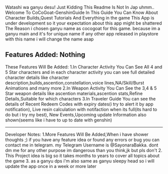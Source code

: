 Watashi wa ganyu desu!
Just Kidding This Readme Is Not In Jap
uhmm.. Welcome To CoCoGoat-GenshinGuide
In This Guide You Can Know About Character Builds,Quest Tutorials And Everything in the game
This App is under development so it your expectation about this app might be shattered
The Reason i chosen ganyu name as cocogoat for this game. because im a ganyu main and it's for
unique name if any other app released in playstore with this name
i will change the name asap

Features Added:
Nothing
---------------------------------
These Features Will Be Added:
1.In Character Activity You Can See All 4 and 5 Star characters and in each character activity you can see full detailed character details
like character description,builds,ascention,constellation,voice lines,NA/Skill/Burst Animations and many more
2.In Weapon Activity You Can See the 3,4 & 5 Star weapon details like ascention materials,ascention stats,Refine Details,Suitable for which characters
3.In Traveler Guide You can see the details of Recent Redeem Codes with expiry dates(i try to alert it by app notification),
Live resin calculation with notifaction when its full(its hard to do but i try my best),
New Events,Upcoming update Information also shown(seems like i have to up to date with genshin)

---------------------------------------

Developer Notes:
1.More Features Will Be Added,When i have shower thoughts ;) if you have any feature idea or found any errors or bug you can contact me
in telegram. my Telegram Username is @SayonaraBakka. dont dm me for any other purpose im dangerous than you think,jk but pls don't
2. This Project idea is big so it takes months to years to cover all topics about the game
3. as a ganyu dps i'm also same as ganyu sleepy head so i will update the app once in a week or more later
